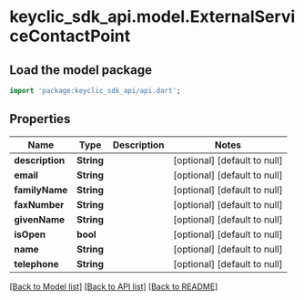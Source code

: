 # keyclic_sdk_api.model.ExternalServiceContactPoint

## Load the model package
```dart
import 'package:keyclic_sdk_api/api.dart';
```

## Properties
Name | Type | Description | Notes
------------ | ------------- | ------------- | -------------
**description** | **String** |  | [optional] [default to null]
**email** | **String** |  | [optional] [default to null]
**familyName** | **String** |  | [optional] [default to null]
**faxNumber** | **String** |  | [optional] [default to null]
**givenName** | **String** |  | [optional] [default to null]
**isOpen** | **bool** |  | [optional] [default to null]
**name** | **String** |  | [optional] [default to null]
**telephone** | **String** |  | [optional] [default to null]

[[Back to Model list]](../README.md#documentation-for-models) [[Back to API list]](../README.md#documentation-for-api-endpoints) [[Back to README]](../README.md)


